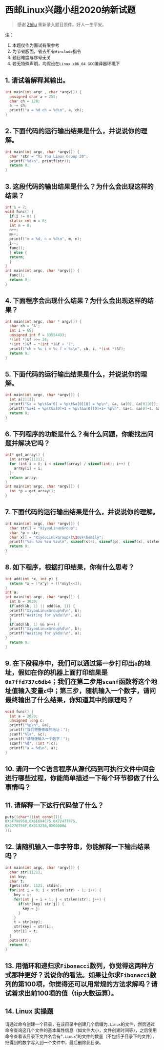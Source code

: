 # 西邮Linux兴趣小组2020纳新试题

> 感谢 [Zhilu](https://github.com/L33Z22L11) 重新录入题目原件。好人一生平安。

注：
1. 本题仅作为面试有限参考
2. 为节省版面，省去所有`#include`指令
3. 题目难度与序号无关
4. 若无特殊声明，均假设在`Linux x86_64 GCC`编译器环境下


## 1. 请试着解释其输出。

```c
int main(int argc , char *argv[]) {
  unsigned char a = 255;
  char ch = 128;
  a -= ch;
  printf("a = %d ch = %d\n", a, ch);
}
```

## 2. 下面代码的运行输出结果是什么，并说说你的理解。

```c
int main(int argc, char *argv[]) {
  char *str = "Xi You Linux Group 20";
  printf("%d\n", printf(str));
  return 0;
}
```

## 3. 这段代码的输出结果是什么？为什么会出现这样的结果？

```c
int i = 2;
void func() {
  if(i != 0) {
  static int m = 0;
  int n = 0;
  n++;
  m++;
  printf("m = %d, n = %d\n", m, n);
  i--;
  func();
  } else {
  return;
  }
}
int main(int argc, char *argv[]) {
  func();
  return 0;
}
```

## 4. 下面程序会出现什么结果？为什么会出现这样的结果？

```c
int main(int argc, char * argv[]) {
  char ch = 'A';
  int i = 65;
  unsigned int f = 33554433;
  *(int *)&f >>= 24;
  *(int *)&f = *(int *)&f + '?';
  printf("ch = %c i = %c f = %c\n", ch, i, *(int *)&f);
  return 0;
}
```

## 5. 下面代码的运行输出结果是什么，并说说你的理解。

```c
int main(int argc, char *argv[]) {
  int a[2][2];
  printf("&a = %p\t&a[0] = %p\t&a[0][0] = %p\n", &a, &a[0], &a[0][0]);
  printf("&a+1 = %p\t&a[0]+1 = %p\t&a[0][0]+1= %p\n", &a+1, &a[0]+1, &a[0][0]+1);
  return 0;
}
```

## 6. 下列程序的功能是什么？有什么问题，你能找出问题并解决它吗？

```c
int* get_array() {
  int array[1121]; 
  for (int i = 0; i < sizeof(array) / sizeof(int); i++) {
    array[i] = i;
  }
  return array;
}
int main(int argc, char *argv[]) { 
  int *p = get_array();
}
```

## 7. 下面代码的运行输出结果是什么，并说说你的理解。

```c
int main(int argc, char *argv[]) {
  char str[] = "XiyouLinuxGroup"; 
  char *p = str; 
  char x[] = "XiyouLinuxGroup\t\106F\bamily";
  printf("%zu %zu %zu %zu\n", sizeof(str), sizeof(p), sizeof(x), strlen(x));
  return 0;
}
```

## 8. 如下程序，根据打印结果，你有什么思考？

```c
int add(int *x, int y) {
  return *x = (*x^y) + ((*x&y)<<1);
}
int a;
int main(int argc, char *argv[]) {
  int b = 2020;
  if(add(&b, 1) || add(&a, 1)) {
  printf("XiyouLinuxGroup%d\n", b);
  printf("Waiting for y%du!\n", a);
  }
  if(add(&b, 1) && a++) {
  printf("XiyouLinuxGroup%d\n", b);
  printf("Waiting for y%du!\n", a);
}
  return 0;
} 
```

## 9. 在下段程序中，我们可以通过第一步打印出`a`的地址，假如在你的机器上面打印结果是`0x7ffd737c6db4`；我们在第二步用`scanf`函数将这个地址值输入变量`c`中；第三步，随机输入一个数字，请问最终输出了什么结果，你知道其中的原理吗？

```c
void func() { 
  int a = 2020;
  unsigned long c;
  printf("%p\n", &a);
  printf("我们想要修改的地址：");
  scanf("%lx", &c);
  printf("请随便输入一个数字：");
  scanf("%d", (int *)c);
  printf("a = %d\n", a);
}
```

## 10. 请问一个C语言程序从源代码到可执行文件中间会进行哪些过程，你能简单描述一下每个环节都做了什么事情吗？


## 11. 请解释一下这行代码做了什么？

```c
puts((char*)(int const[]){
0X6F796958,0X6E694C75,0X72477875,
0X3270756F,0X313230,0X00000A
});
```

## 12. 请随机输入一串字符串，你能解释一下输出结果吗？

```c
int main(int argc, char *argv[]) {
  char str[1121];
  int key;
  char t;
  fgets(str, 1121, stdin);
  for(int i = 0; i < strlen(str) - 1; i++) {
    key = i;
    for(int j = i + 1; j < strlen(str); j++) {
      if(str[key] str[j]) {
        key = j;
      }
    } 
    t = str[key];
    str[key] = str[i];
    str[i] = t;
  } 
  puts(str);
  return 0;
}
```

## 13. 用循环和递归求`Fibonacci`数列，你觉得这两种方式那种更好？说说你的看法。如果让你求`Fibonacci`数列的第100项，你觉得还可以用常规的方法求解吗？请试着求出前100项的值（tip大数运算）。


## 14. Linux 实操题

请通过命令创建一个目录，在该目录中创建几个后缀为`.Linux`的文件，然后通过命令查询这几个文件的基本属性信息（如文件大小，文件创建时间等），之后使用命令查看该目录下文件名含有“`.Linux`”的文件的数量（不包括子目录下的文件），把得到的数字写入到一个文件中，最后删除此目录。